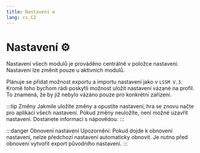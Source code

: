 ```yaml
---
title: Nastavení ⚙️
lang: cs_CZ
---
```


# Nastavení ⚙️

Nastavení všech modulů je prováděno centrálně v položce nastavení. Nastavení lze změnit pouze u aktivních modulů.

Plánuje se přidat možnost exportu a importu nastavení jako v `LSSM V.3`.
Kromě toho bychom rádi poskytli možnost uložit nastavení vázané na profil. To znamená, že by již nebylo vázáno pouze pro konkrétní zařízení.

:::tip Změny
Jakmile uložíte změny a opustíte nastavení, hra se znovu načte pro aplikaci všech nastavení. 
Pokud změny neuložíte, není možné uzavřít nastavení. Dostanete informaci s nápovědou. 
:::

:::danger Obnovení nastavení
Upozornění: Pokud dojde k obnovení nastavení, nelze předchozí nastavení automaticky obnovit. Je nutno před obnovení vytvořit export původního nastavení.
:::
